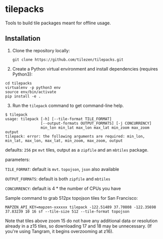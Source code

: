 # tilepacks
Tools to build tile packages meant for offline usage.

## Installation

1. Clone the repository locally:

   ```
   git clone https://github.com/tilezen/tilepacks.git
   ```
   
2. Create a Python virtual environment and install dependencies (requires Python3):

  ```
  cd tilepacks
  virtualenv -p python3 env
  source env/bin/activate
  pip install -e .
  ```

3. Run the `tilepack` command to get command-line help.

  ```
  $ tilepack
  usage: tilepack [-h] [--tile-format TILE_FORMAT]
                  [--output-formats OUTPUT_FORMATS] [-j CONCURRENCY]
                  min_lon min_lat max_lon max_lat min_zoom max_zoom output
  tilepack: error: the following arguments are required: min_lon, min_lat, max_lon, max_lat, min_zoom, max_zoom, output
  ```
  
  defaults: `256` px `mvt` tiles, output as a `zipfile` and an `mbtiles` package.
  
  parameters: 
  
  `TILE_FORMAT`: default is `mvt`. `topojson`, `json` also available
  
  `OUTPUT_FORMATS`: default is both `zipfile` and `mbtiles`
  
  `CONCURRENCY`: default is 4 * the number of CPUs you have

  Sample command to grab 512px topojson tiles for San Francisco:
  
  `MAPZEN_API_KEY=mapzen-xxxxxx tilepack -122.51489 37.70808 -122.35698 37.83239 10 16 sf --tile-size 512 --tile-format topojson`
   
   Note that tiles above zoom 15 do not have any additional data or resolution already in a z15 tiles, so downloading 17 and 18 may be unnecessary. (If you're using Tangram, it begins overzooming at z16).
